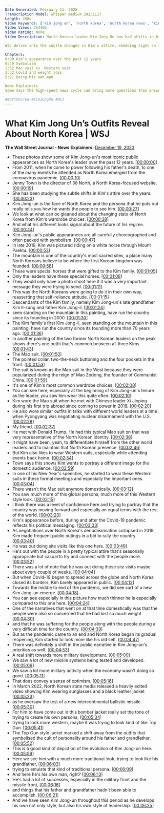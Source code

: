 ```yaml
---
Date Generated: February 11, 2025
Transcription Model: whisper medium 20231117
Length: 400s
Video Keywords: ['kim jong un', 'north korea', 'north korea news', 'kim jong un news', 'mount paektu', 'kim il sung', 'kim jong il', 'north korean leaders', 'mao suit', 'the mao suit', 'mao zedong', 'china', 'xi jinpeng', 'kim jong un clothes', 'kim jong un outfits', 'symbolism', 'pyongyang', 'kim jong un donald trump', 'kim jong-un', 'kim jong un attire', 'kim jong un weight loss', 'north korea nuclear weapons', 'kim jong un interview', 'kim jong un crying', 'north korea weapons', 'kim jong un bomber jacket', 'balistic missiles', 'wonews']
Video Views: 354460
Video Rating: None
Video Description: North Korean leader Kim Jong Un has had shifts in his public appearance over the past 12 years. From being pictured on a white horse through Mount Paektu to photos of Kim meeting with Chinese leader Xi Jinping, Kim’s clothing and appearance is selected purposefully. 

WSJ delves into the subtle changes in Kim's attire, shedding light on the nuanced signals he intends to convey both domestically and on the global stage.

Chapters:
0:00 Kim’s appearance over the past 12 years
0:49 Symbolism
1:52 Mao suit vs. Western suit
3:32 Covid and weight loss
5:21 Being his own man

News Explainers
Some days the high-speed news cycle can bring more questions than answers. WSJ’s news explainers break down the day's biggest stories into bite-size pieces to help you make sense of the news.

#NorthKorea #KimJongUn #WSJ
---
```


# What Kim Jong Un’s Outfits Reveal About North Korea  | WSJ
**The Wall Street Journal - News Explainers:** [December 19, 2023](https://www.youtube.com/watch?v=_oDG7mQIpTk)
*  These photos show some of Kim Jong-un's most iconic public appearances as North Korea's leader over the past 12 years. [[00:00:00](https://www.youtube.com/watch?v=_oDG7mQIpTk&t=0.0s)]
*  From 2011, when he came to power following his father's death, to one of the many events he attended as North Korea emerged from the coronavirus pandemic. [[00:00:10](https://www.youtube.com/watch?v=_oDG7mQIpTk&t=10.0s)]
*  Jenny Town is the director of 38 North, a North Korea-focused website. [[00:00:19](https://www.youtube.com/watch?v=_oDG7mQIpTk&t=19.0s)]
*  She has been studying the subtle shifts in Kim's attire over the years. [[00:00:23](https://www.youtube.com/watch?v=_oDG7mQIpTk&t=23.0s)]
*  Kim Jong-un is the face of North Korea and the persona that he puts out really tells you how he wants the people to see him. [[00:00:27](https://www.youtube.com/watch?v=_oDG7mQIpTk&t=27.0s)]
*  We look at what can be gleaned about the changing state of North Korea from Kim's wardrobe choices. [[00:00:38](https://www.youtube.com/watch?v=_oDG7mQIpTk&t=38.0s)]
*  And what his different looks signal about the future of his regime. [[00:00:44](https://www.youtube.com/watch?v=_oDG7mQIpTk&t=44.0s)]
*  Kim Jong-un's public appearances are all carefully choreographed and often packed with symbolism. [[00:00:47](https://www.youtube.com/watch?v=_oDG7mQIpTk&t=47.0s)]
*  In late 2019, Kim was pictured riding on a white horse through Mount Paektu. [[00:00:53](https://www.youtube.com/watch?v=_oDG7mQIpTk&t=53.0s)]
*  The mountain is one of the country's most sacred sites, a place many North Koreans believe to be where the first Korean kingdom was founded. [[00:00:58](https://www.youtube.com/watch?v=_oDG7mQIpTk&t=58.0s)]
*  These were special horses that were gifted to the Kim family. [[00:01:05](https://www.youtube.com/watch?v=_oDG7mQIpTk&t=65.0s)]
*  Only the leaders have these special horses. [[00:01:08](https://www.youtube.com/watch?v=_oDG7mQIpTk&t=68.0s)]
*  They would only have a photo shoot here if it was a very important message they were trying to send. [[00:01:11](https://www.youtube.com/watch?v=_oDG7mQIpTk&t=71.0s)]
*  This was the North Koreans were going to do it in their own way, reasserting that self-reliance attitude. [[00:01:15](https://www.youtube.com/watch?v=_oDG7mQIpTk&t=75.0s)]
*  Descendants of the Kim family, namely Kim Jong-un's late grandfather Kim Il-sung and father Kim Jong-il, [[00:01:24](https://www.youtube.com/watch?v=_oDG7mQIpTk&t=84.0s)]
*  seen standing on the mountain in this painting, have run the country since its founding in 2000. [[00:01:30](https://www.youtube.com/watch?v=_oDG7mQIpTk&t=90.0s)]
*  The Kim family's first Kim Jong-il, seen standing on the mountain in this painting, have run the country since its founding more than 70 years ago. [[00:01:36](https://www.youtube.com/watch?v=_oDG7mQIpTk&t=96.0s)]
*  In another painting of the two former North Korean leaders on the peak shows there's one outfit that's common between all three Kims. [[00:01:43](https://www.youtube.com/watch?v=_oDG7mQIpTk&t=103.0s)]
*  The Mao suit. [[00:01:50](https://www.youtube.com/watch?v=_oDG7mQIpTk&t=110.0s)]
*  The pointed collar, two-the-neck buttoning and the four pockets in the front. [[00:01:53](https://www.youtube.com/watch?v=_oDG7mQIpTk&t=113.0s)]
*  The suit is known as the Mao suit in the West because they were popularized during the reign of Mao Zedong, the founder of Communist China. [[00:01:59](https://www.youtube.com/watch?v=_oDG7mQIpTk&t=119.0s)]
*  It's one of Kim's most common wardrobe choices. [[00:02:08](https://www.youtube.com/watch?v=_oDG7mQIpTk&t=128.0s)]
*  You can see here, especially at the beginning of Kim Jong-un's tenure as the leader, you saw him wear this quite often. [[00:02:10](https://www.youtube.com/watch?v=_oDG7mQIpTk&t=130.0s)]
*  Kim wore the Mao suit when he met with Chinese leader Xi Jinping during his first trip abroad since coming to power in 2018. [[00:02:20](https://www.youtube.com/watch?v=_oDG7mQIpTk&t=140.0s)]
*  He also wore similar outfits in talks with different world leaders at a time when Pyongyang was negotiating nuclear disarmament with the U.S. [[00:02:28](https://www.youtube.com/watch?v=_oDG7mQIpTk&t=148.0s)]
*  My friend. [[00:02:37](https://www.youtube.com/watch?v=_oDG7mQIpTk&t=157.0s)]
*  He met with Donald Trump. He had this typical Mao suit on that was very representative of the North Korean identity. [[00:02:38](https://www.youtube.com/watch?v=_oDG7mQIpTk&t=158.0s)]
*  It might have been, yeah, to differentiate himself from the other world leaders and to maintain that North Korean presence. [[00:02:46](https://www.youtube.com/watch?v=_oDG7mQIpTk&t=166.0s)]
*  But Kim also likes to wear Western suits, especially while attending events back home. [[00:02:54](https://www.youtube.com/watch?v=_oDG7mQIpTk&t=174.0s)]
*  Town says this shows Kim wants to portray a different image for the domestic audience. [[00:02:59](https://www.youtube.com/watch?v=_oDG7mQIpTk&t=179.0s)]
*  In one of his New Year's speeches, he started to wear these Western suits in these formal meetings and especially the important ones. [[00:03:04](https://www.youtube.com/watch?v=_oDG7mQIpTk&t=184.0s)]
*  There wasn't the Mao suit anymore domestically. [[00:03:12](https://www.youtube.com/watch?v=_oDG7mQIpTk&t=192.0s)]
*  You saw much more of this global persona, much more of this Western style look. [[00:03:15](https://www.youtube.com/watch?v=_oDG7mQIpTk&t=195.0s)]
*  I think there was a level of confidence here and trying to portray that the country was moving forward and especially on equal terms with the rest of the world. [[00:03:20](https://www.youtube.com/watch?v=_oDG7mQIpTk&t=200.0s)]
*  Kim's appearance before, during and after the Covid-19 pandemic reflects his political messaging. [[00:03:33](https://www.youtube.com/watch?v=_oDG7mQIpTk&t=213.0s)]
*  As negotiations over North Korea's denuclearisation collapsed in 2019, Kim made frequent public outings in a bid to rally the country. [[00:03:40](https://www.youtube.com/watch?v=_oDG7mQIpTk&t=220.0s)]
*  He was out doing site visits like this one here. [[00:03:49](https://www.youtube.com/watch?v=_oDG7mQIpTk&t=229.0s)]
*  He's out with the people in a pretty typical attire that's seasonally appropriate but casual to try and connect with the people more. [[00:03:52](https://www.youtube.com/watch?v=_oDG7mQIpTk&t=232.0s)]
*  There was a lot of note that he was out doing these site visits maybe about every couple of weeks. [[00:04:04](https://www.youtube.com/watch?v=_oDG7mQIpTk&t=244.0s)]
*  But when Covid-19 began to spread across the globe and North Korea closed its borders, Kim barely appeared in public. [[00:04:12](https://www.youtube.com/watch?v=_oDG7mQIpTk&t=252.0s)]
*  Towards the middle to end of the pandemic, we did see sort of a new Kim Jong-un emerge. [[00:04:18](https://www.youtube.com/watch?v=_oDG7mQIpTk&t=258.0s)]
*  You can see especially in this picture how much thinner he is especially compared to this one here. [[00:04:24](https://www.youtube.com/watch?v=_oDG7mQIpTk&t=264.0s)]
*  One of the narratives that went on at that time domestically was that the people were also so concerned that he had lost so much weight [[00:04:30](https://www.youtube.com/watch?v=_oDG7mQIpTk&t=270.0s)]
*  and that he was suffering for the people along with the people during a very difficult time for the country. [[00:04:39](https://www.youtube.com/watch?v=_oDG7mQIpTk&t=279.0s)]
*  But as the pandemic came to an end and North Korea began its gradual reopening, Kim started to look more like his old self. [[00:04:47](https://www.youtube.com/watch?v=_oDG7mQIpTk&t=287.0s)]
*  There was definitely a shift in the public narrative in Kim Jong-un's priorities as well. [[00:04:53](https://www.youtube.com/watch?v=_oDG7mQIpTk&t=293.0s)]
*  A real shift towards more military development. [[00:05:00](https://www.youtube.com/watch?v=_oDG7mQIpTk&t=300.0s)]
*  We saw a lot of new missile systems being tested and developed. [[00:05:06](https://www.youtube.com/watch?v=_oDG7mQIpTk&t=306.0s)]
*  We saw a lot more military activity when the economy wasn't doing so good. [[00:05:11](https://www.youtube.com/watch?v=_oDG7mQIpTk&t=311.0s)]
*  That does convey a sense of optimism. [[00:05:16](https://www.youtube.com/watch?v=_oDG7mQIpTk&t=316.0s)]
*  In March 2022, North Korean state media released a heavily edited video showing Kim wearing sunglasses and a black leather jacket [[00:05:23](https://www.youtube.com/watch?v=_oDG7mQIpTk&t=323.0s)]
*  as he oversaw the test of a new intercontinental ballistic missile. [[00:05:30](https://www.youtube.com/watch?v=_oDG7mQIpTk&t=330.0s)]
*  For him to have come out in this bomber jacket really set the tone of trying to create his own persona, [[00:05:34](https://www.youtube.com/watch?v=_oDG7mQIpTk&t=334.0s)]
*  trying to look more western, maybe it was trying to look kind of like Top Gun. [[00:05:41](https://www.youtube.com/watch?v=_oDG7mQIpTk&t=341.0s)]
*  The Top Gun style jacket marked a shift away from the outfits that symbolised the cult of personality around his father and grandfather. [[00:05:52](https://www.youtube.com/watch?v=_oDG7mQIpTk&t=352.0s)]
*  This is a good kind of depiction of the evolution of Kim Jong-un here. [[00:05:59](https://www.youtube.com/watch?v=_oDG7mQIpTk&t=359.0s)]
*  Here we see him with a much more traditional look, trying to look like his grandfather, [[00:06:03](https://www.youtube.com/watch?v=_oDG7mQIpTk&t=363.0s)]
*  trying to emulate that kind of traditional persona. [[00:06:09](https://www.youtube.com/watch?v=_oDG7mQIpTk&t=369.0s)]
*  And here he's his own man, right? [[00:06:13](https://www.youtube.com/watch?v=_oDG7mQIpTk&t=373.0s)]
*  He's had a lot of successes, especially in the military front and the missile front, [[00:06:16](https://www.youtube.com/watch?v=_oDG7mQIpTk&t=376.0s)]
*  and things that his father and grandfather hadn't been able to accomplish. [[00:06:21](https://www.youtube.com/watch?v=_oDG7mQIpTk&t=381.0s)]
*  And we have seen Kim Jong-un throughout this period as he develops his own not only style, but also his own style of leadership. [[00:06:25](https://www.youtube.com/watch?v=_oDG7mQIpTk&t=385.0s)]
